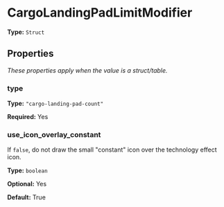 # CargoLandingPadLimitModifier

**Type:** `Struct`

## Properties

*These properties apply when the value is a struct/table.*

### type

**Type:** `"cargo-landing-pad-count"`

**Required:** Yes

### use_icon_overlay_constant

If `false`, do not draw the small "constant" icon over the technology effect icon.

**Type:** `boolean`

**Optional:** Yes

**Default:** True

